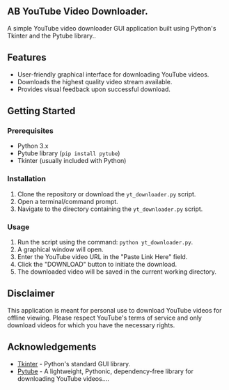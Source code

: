 ## AB YouTube Video Downloader.

A simple YouTube video downloader GUI application built using Python's Tkinter and the Pytube library..

## Features

- User-friendly graphical interface for downloading YouTube videos.
- Downloads the highest quality video stream available.
- Provides visual feedback upon successful download.

## Getting Started

### Prerequisites

- Python 3.x
- Pytube library (`pip install pytube`)
- Tkinter (usually included with Python)

### Installation

1. Clone the repository or download the `yt_downloader.py` script.
2. Open a terminal/command prompt.
3. Navigate to the directory containing the `yt_downloader.py` script.

### Usage

1. Run the script using the command: `python yt_downloader.py`.
2. A graphical window will open.
3. Enter the YouTube video URL in the "Paste Link Here" field.
4. Click the "DOWNLOAD" button to initiate the download.
5. The downloaded video will be saved in the current working directory.

## Disclaimer

This application is meant for personal use to download YouTube videos for offline viewing. Please respect YouTube's terms of service and only download videos for which you have the necessary rights.

## Acknowledgements

- [Tkinter](https://docs.python.org/3/library/tkinter.html) - Python's standard GUI library.
- [Pytube](https://pytube.io/) - A lightweight, Pythonic, dependency-free library for downloading YouTube videos....

